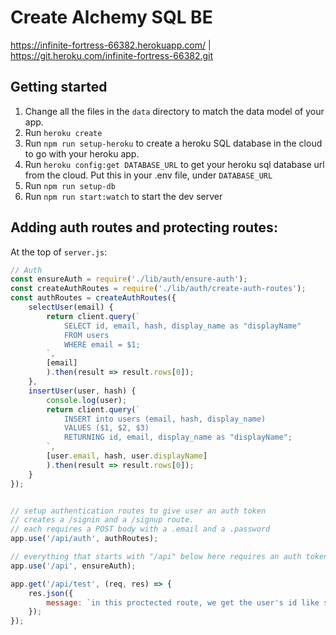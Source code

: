 # Create Alchemy SQL BE
https://infinite-fortress-66382.herokuapp.com/ | https://git.heroku.com/infinite-fortress-66382.git

## Getting started
1. Change all the files in the `data` directory to match the data model of your app.
1. Run `heroku create`
1. Run `npm run setup-heroku` to create a heroku SQL database in the cloud to go with your heroku app.
1. Run `heroku config:get DATABASE_URL` to get your heroku sql database url from the cloud. Put this in your .env file, under `DATABASE_URL`
1. Run `npm run setup-db`
1. Run `npm run start:watch` to start the dev server

## Adding auth routes and protecting routes:

At the top of `server.js`:

```js
// Auth
const ensureAuth = require('./lib/auth/ensure-auth');
const createAuthRoutes = require('./lib/auth/create-auth-routes');
const authRoutes = createAuthRoutes({
    selectUser(email) {
        return client.query(`
            SELECT id, email, hash, display_name as "displayName" 
            FROM users
            WHERE email = $1;
        `,
        [email]
        ).then(result => result.rows[0]);
    },
    insertUser(user, hash) {
        console.log(user);
        return client.query(`
            INSERT into users (email, hash, display_name)
            VALUES ($1, $2, $3)
            RETURNING id, email, display_name as "displayName";
        `,
        [user.email, hash, user.displayName]
        ).then(result => result.rows[0]);
    }
});


// setup authentication routes to give user an auth token
// creates a /signin and a /signup route. 
// each requires a POST body with a .email and a .password
app.use('/api/auth', authRoutes);

// everything that starts with "/api" below here requires an auth token!
app.use('/api', ensureAuth);

app.get('/api/test', (req, res) => {
    res.json({
        message: `in this proctected route, we get the user's id like so: ${req.userId}`
    });
});
```
